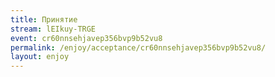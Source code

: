 ```yaml
---
title: Принятие
stream: lEIkuy-TRGE
event: cr60nnsehjavep356bvp9b52vu8
permalink: /enjoy/acceptance/cr60nnsehjavep356bvp9b52vu8/
layout: enjoy
---
```

